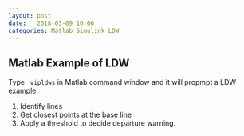 ```yaml
---
layout: post
date:   2018-03-09 10:06
categories: Matlab Simulink LDW
---
```


## Matlab Example of LDW

Type ` vipldws` in Matlab command window and it will propmpt a LDW example.

1. Identify lines
2. Get closest points at the base line
3. Apply a threshold to decide departure warning.


